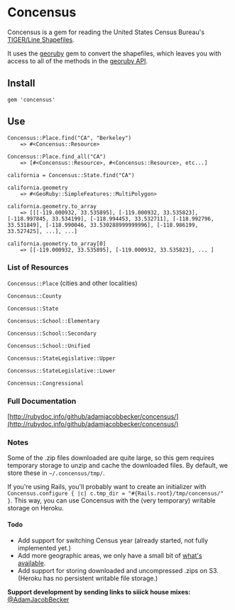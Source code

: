 # Concensus

Concensus is a gem for reading the United States Census Bureau's [TIGER/Line Shapefiles](http://www.census.gov/geo/www/tiger/).

It uses the [georuby](http://rubygems.org/gems/georuby) gem to convert the shapefiles, which leaves you with access to all of the methods in the [georuby API](http://www.ruby-doc.org/gems/docs/g/georuby-1.9.7/GeoRuby/SimpleFeatures/MultiPolygon.html).

## Install

    gem 'concensus'


## Use

	Concensus::Place.find("CA", "Berkeley")
		=> #<Concensus::Resource>
		
	Concensus::Place.find_all("CA")
		=> [#<Concensus::Resource>, #<Concensus::Resource>, etc...]	
	
	california = Concensus::State.find("CA")
	
	california.geometry
		=> #<GeoRuby::SimpleFeatures::MultiPolygon>
	
	california.geometry.to_array
		=> [[[-119.000932, 33.535895], [-119.000932, 33.535823], [-118.997845, 33.534199], [-118.994453, 33.532711], [-118.992796, 33.531849], [-118.990046, 33.530288999999996], [-118.986199, 33.527425], ...], ...]
		
	california.geometry.to_array[0]
		=> [[-119.000932, 33.535895], [-119.000932, 33.535823], ... ] 
		

### List of Resources

`Concensus::Place` (cities and other localities)

`Concensus::County`

`Concensus::State`

`Concensus::School::Elementary`

`Concensus::School::Secondary`

`Concensus::School::Unified`

`Concensus::StateLegislative::Upper`

`Concensus::StateLegislative::Lower`

`Concensus::Congressional`



### Full Documentation
[http://rubydoc.info/github/adamjacobbecker/concensus/](http://rubydoc.info/github/adamjacobbecker/concensus/)

### Notes

Some of the .zip files downloaded are quite large, so this gem requires temporary storage to unzip and cache the downloaded files. By default, we store these in `~/.concensus/tmp/`.

If you're using Rails, you'll probably want to create an initializer with `Concensus.configure { |c| c.tmp_dir = "#{Rails.root}/tmp/concensus/" }`. This way, you can use Concensus with the (very temporary) writable storage on Heroku.

#### Todo

- Add support for switching Census year (already started, not fully implemented yet.)
- Add more geographic areas, we only have a small bit of [what's available](http://www.census.gov/geo/www/tiger/tgrshp2010/availability.html).
- Add support for storing downloaded and uncompressed .zips on S3. (Heroku has no persistent writable file storage.)

**Support development by sending links to siiick house mixes:** [@AdamJacobBecker](http://www.twitter.com/AdamJacobBecker)